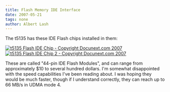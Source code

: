 ```yaml
---
title: Flash Memory IDE Interface
date: 2007-05-21
tags: none
author: Albert Lash
---
```

The t5135 has these IDE Flash chips installed in them:

<a href="http://www-sa.evenserver.com/s/img/2007/05/snb10376.JPG">
<img src='http://www-sa.evenserver.com/s/img/2007/05/snb10376.thumbnail.JPG' title='t5135 Flash IDE Chip - Copyright Docunext.com 2007' alt='t5135 Flash IDE Chip - Copyright Docunext.com 2007' /></a>

<a href="http://www-sa.evenserver.com/s/img/2007/05/snb10377.JPG">
<img src='http://www-sa.evenserver.com/s/img/2007/05/snb10377.thumbnail.JPG' title='t5135 Flash IDE Chip 2 - Copyright Docunext.com 2007' alt='t5135 Flash IDE Chip 2 - Copyright Docunext.com 2007' /></a>

These are called "44-pin IDE Flash Modules", and can range from approximately $10 to several hundred dollars. I'm somewhat disappointed with the speed capabilities I've been reading about. I was hoping they would be much faster, though if I understand correctly, they can reach up to 66 MB/s in UDMA mode 4.

